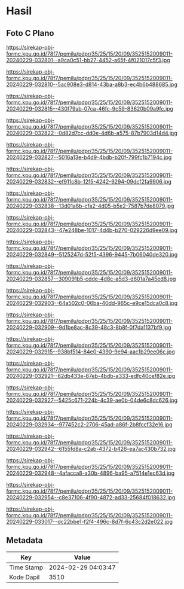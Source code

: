 # Hasil

## Foto C Plano

https://sirekap-obj-formc.kpu.go.id/78f7/pemilu/pdpr/35/25/15/20/09/3525152009011-20240229-032801--a9ca0c51-bb27-4452-a65f-4f021017c5f3.jpg

https://sirekap-obj-formc.kpu.go.id/78f7/pemilu/pdpr/35/25/15/20/09/3525152009011-20240229-032810--5ac908e3-d814-43ba-a8b3-ec4b6b488685.jpg

https://sirekap-obj-formc.kpu.go.id/78f7/pemilu/pdpr/35/25/15/20/09/3525152009011-20240229-032815--430f79ab-07ca-46fc-9c59-83620b09a9fc.jpg

https://sirekap-obj-formc.kpu.go.id/78f7/pemilu/pdpr/35/25/15/20/09/3525152009011-20240229-032822--0d82d7cc-dd0e-4d6b-a575-87b7903d14d4.jpg

https://sirekap-obj-formc.kpu.go.id/78f7/pemilu/pdpr/35/25/15/20/09/3525152009011-20240229-032827--5016a13e-b4d9-4bdb-b20f-799fc1b7194c.jpg

https://sirekap-obj-formc.kpu.go.id/78f7/pemilu/pdpr/35/25/15/20/09/3525152009011-20240229-032832--ef911c8b-12f5-4242-9294-09dcf2fa9906.jpg

https://sirekap-obj-formc.kpu.go.id/78f7/pemilu/pdpr/35/25/15/20/09/3525152009011-20240229-032838--13d01a6b-cfa2-4d05-b5e2-7587b7de8079.jpg

https://sirekap-obj-formc.kpu.go.id/78f7/pemilu/pdpr/35/25/15/20/09/3525152009011-20240229-032843--47e248be-1017-4d4b-b270-029226d9ee09.jpg

https://sirekap-obj-formc.kpu.go.id/78f7/pemilu/pdpr/35/25/15/20/09/3525152009011-20240229-032849--5125247d-52f5-4396-9445-7b06040de320.jpg

https://sirekap-obj-formc.kpu.go.id/78f7/pemilu/pdpr/35/25/15/20/09/3525152009011-20240229-032857--309091b5-cdde-4d8c-a5d3-d601a7a45ed8.jpg

https://sirekap-obj-formc.kpu.go.id/78f7/pemilu/pdpr/35/25/15/20/09/3525152009011-20240229-032903--64a502c0-06ba-40dd-965c-e9ce15dca0c8.jpg

https://sirekap-obj-formc.kpu.go.id/78f7/pemilu/pdpr/35/25/15/20/09/3525152009011-20240229-032909--9d1be8ac-8c39-48c3-8b8f-0f7da1137bf9.jpg

https://sirekap-obj-formc.kpu.go.id/78f7/pemilu/pdpr/35/25/15/20/09/3525152009011-20240229-032915--938bf514-84e0-4390-9e94-aac1b29ee06c.jpg

https://sirekap-obj-formc.kpu.go.id/78f7/pemilu/pdpr/35/25/15/20/09/3525152009011-20240229-032921--82db433e-87eb-4bdb-a333-edfc40cef82e.jpg

https://sirekap-obj-formc.kpu.go.id/78f7/pemilu/pdpr/35/25/15/20/09/3525152009011-20240229-032927--5425c671-224b-4c39-ae0b-04de6c8dc626.jpg

https://sirekap-obj-formc.kpu.go.id/78f7/pemilu/pdpr/35/25/15/20/09/3525152009011-20240229-032934--977452c2-2706-45ad-a86f-2b8fccf32e16.jpg

https://sirekap-obj-formc.kpu.go.id/78f7/pemilu/pdpr/35/25/15/20/09/3525152009011-20240229-032942--6155fd8a-c2ab-4372-b426-ea7ac430b732.jpg

https://sirekap-obj-formc.kpu.go.id/78f7/pemilu/pdpr/35/25/15/20/09/3525152009011-20240229-032948--4afacca8-a30b-4896-ba95-a7514e1ec63d.jpg

https://sirekap-obj-formc.kpu.go.id/78f7/pemilu/pdpr/35/25/15/20/09/3525152009011-20240229-032954--c8e37106-4f90-4872-ad33-25684f018632.jpg

https://sirekap-obj-formc.kpu.go.id/78f7/pemilu/pdpr/35/25/15/20/09/3525152009011-20240229-033017--dc22bbe1-f2f4-496c-8d7f-6c43c2d2e022.jpg


## Metadata

| Key        | Value               |
| ---------- | ------------------- |
| Time Stamp | 2024-02-29 04:03:47 |
| Kode Dapil | 3510                |



